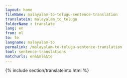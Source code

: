 ```yaml
---
layout: home
fileName: malayalam-to-telugu-sentence-translation
translatein: malayalam_to_telugu
folderName : translate
lang: en
from: ml
to: te
langname: malayalam-to
permalink: /malayalam-to-telugu-sentence-translation
tool: sentence-translations
matchurls: en&&ml&&te
---
```

{% include section/translateinto.html %}
